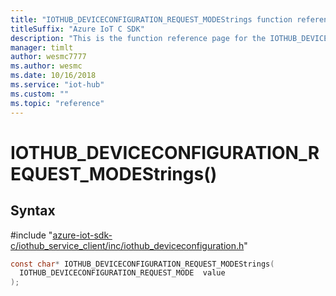 ```yaml
---                             
title: "IOTHUB_DEVICECONFIGURATION_REQUEST_MODEStrings function reference | Microsoft Docs" 
titleSuffix: "Azure IoT C SDK"            
description: "This is the function reference page for the IOTHUB_DEVICECONFIGURATION_REQUEST_MODEStrings() function in the Azure IoT C SDK. This SDK is used with Azure IoT Hub and Azure IoT Hub Device Provisioning Service"            
manager: timlt                 
author: wesmc7777              
ms.author: wesmc               
ms.date: 10/16/2018                    
ms.service: "iot-hub"             
ms.custom: ""                
ms.topic: "reference"        
---                            
```


# IOTHUB_DEVICECONFIGURATION_REQUEST_MODEStrings()

## Syntax

\#include "[azure-iot-sdk-c/iothub_service_client/inc/iothub_deviceconfiguration.h](../iothub-deviceconfiguration-h.md)"  
```C
const char* IOTHUB_DEVICECONFIGURATION_REQUEST_MODEStrings(
  IOTHUB_DEVICECONFIGURATION_REQUEST_MODE  value
);
```

